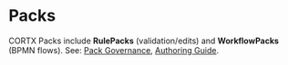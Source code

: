 # Packs
CORTX Packs include **RulePacks** (validation/edits) and **WorkflowPacks** (BPMN flows).
See: [Pack Governance](../packs/PACK_GOVERNANCE.md), [Authoring Guide](../packs/PACK_AUTHORING_GUIDE.md).